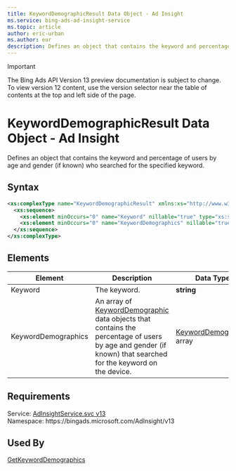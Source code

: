 ```yaml
---
title: KeywordDemographicResult Data Object - Ad Insight
ms.service: bing-ads-ad-insight-service
ms.topic: article
author: eric-urban
ms.author: eur
description: Defines an object that contains the keyword and percentage of users by age and gender (if known) who searched for the specified keyword.
---
```

> [!IMPORTANT]
> The Bing Ads API Version 13 preview documentation is subject to change. To view version 12 content, use the version selector near the table of contents at the top and left side of the page.

# KeywordDemographicResult Data Object - Ad Insight
Defines an object that contains the keyword and percentage of users by age and gender (if known) who searched for the specified keyword.

## Syntax
```xml
<xs:complexType name="KeywordDemographicResult" xmlns:xs="http://www.w3.org/2001/XMLSchema">
  <xs:sequence>
    <xs:element minOccurs="0" name="Keyword" nillable="true" type="xs:string" />
    <xs:element minOccurs="0" name="KeywordDemographics" nillable="true" type="tns:ArrayOfKeywordDemographic" />
  </xs:sequence>
</xs:complexType>
```

## <a name="elements"></a>Elements

|Element|Description|Data Type|
|-----------|---------------|-------------|
|<a name="keyword"></a>Keyword|The keyword.|**string**|
|<a name="keyworddemographics"></a>KeywordDemographics|An array of [KeywordDemographic](keyworddemographic.md) data objects that contains the percentage of users by age and gender (if known) that searched for the keyword on the device.|[KeywordDemographic](keyworddemographic.md) array|

## Requirements
Service: [AdInsightService.svc v13](https://adinsight.api.bingads.microsoft.com/Api/Advertiser/AdInsight/v13/AdInsightService.svc)  
Namespace: https\://bingads.microsoft.com/AdInsight/v13  

## Used By
[GetKeywordDemographics](getkeyworddemographics.md)  
